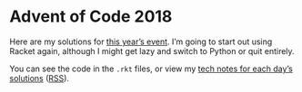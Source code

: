 # Advent of Code 2018

Here are my solutions for [this year’s event](https://adventofcode.com/2018/). I’m going to start out using Racket again, although I might get lazy and switch to Python or quit entirely.

You can see the code in the `.rkt` files, or view my [tech notes for each day’s solutions](https://thenotepad.org/repos/aoc2018/timeline?y=e) ([RSS](https://thenotepad.org/repos/aoc2018/timeline.rss?y=e)).
